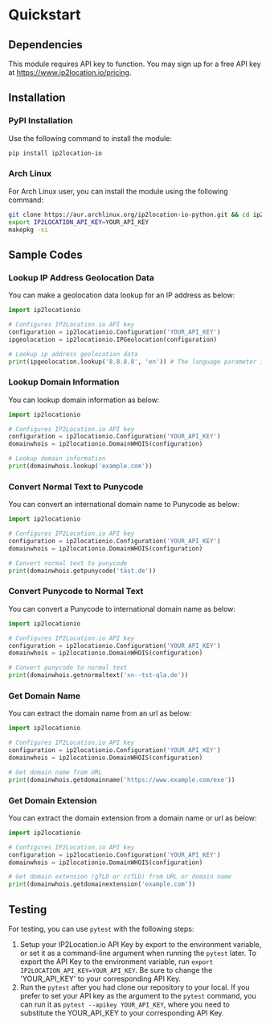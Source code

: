 # Quickstart

## Dependencies

This module requires API key to function. You may sign up for a free API key at <https://www.ip2location.io/pricing>.

## Installation

### PyPI Installation

Use the following command to install the module:
```Bash
pip install ip2location-io
```

### Arch Linux

For Arch Linux user, you can install the module using the following command:
```Bash
git clone https://aur.archlinux.org/ip2location-io-python.git && cd ip2location-io-python
export IP2LOCATION_API_KEY=YOUR_API_KEY
makepkg -si
```

## Sample Codes

### Lookup IP Address Geolocation Data

You can make a geolocation data lookup for an IP address as below:

``` python
import ip2locationio

# Configures IP2Location.io API key
configuration = ip2locationio.Configuration('YOUR_API_KEY')
ipgeolocation = ip2locationio.IPGeolocation(configuration)

# Lookup ip address geolocation data
print(ipgeolocation.lookup('8.8.8.8', 'en')) # The language parameter is only available for Plus and Security plan only.
```

### Lookup Domain Information

You can lookup domain information as below:

```python
import ip2locationio

# Configures IP2Location.io API key
configuration = ip2locationio.Configuration('YOUR_API_KEY')
domainwhois = ip2locationio.DomainWHOIS(configuration)

# Lookup domain information
print(domainwhois.lookup('example.com'))
```

### Convert Normal Text to Punycode

You can convert an international domain name to Punycode as below:

```python
import ip2locationio

# Configures IP2Location.io API key
configuration = ip2locationio.Configuration('YOUR_API_KEY')
domainwhois = ip2locationio.DomainWHOIS(configuration)

# Convert normal text to punycode
print(domainwhois.getpunycode('täst.de'))
```

### Convert Punycode to Normal Text

You can convert a Punycode to international domain name as below:

```python
import ip2locationio

# Configures IP2Location.io API key
configuration = ip2locationio.Configuration('YOUR_API_KEY')
domainwhois = ip2locationio.DomainWHOIS(configuration)

# Convert punycode to normal text
print(domainwhois.getnormaltext('xn--tst-qla.de'))
```

### Get Domain Name

You can extract the domain name from an url as below:

```python
import ip2locationio

# Configures IP2Location.io API key
configuration = ip2locationio.Configuration('YOUR_API_KEY')
domainwhois = ip2locationio.DomainWHOIS(configuration)

# Get domain name from URL
print(domainwhois.getdomainname('https://www.example.com/exe'))
```

### Get Domain Extension

You can extract the domain extension from a domain name or url as below:

```python
import ip2locationio

# Configures IP2Location.io API key
configuration = ip2locationio.Configuration('YOUR_API_KEY')
domainwhois = ip2locationio.DomainWHOIS(configuration)

# Get domain extension (gTLD or ccTLD) from URL or domain name
print(domainwhois.getdomainextension('example.com'))
```

## Testing

For testing, you can use `pytest` with the following steps:

1. Setup your IP2Location.io API Key by export to the environment variable, or set it as a command-line argument when running the `pytest` later. To export the API Key to the environment variable, run `export IP2LOCATION_API_KEY=YOUR_API_KEY`. Be sure to change the 'YOUR_API_KEY' to your corresponding API Key.
2. Run the `pytest` after you had clone our repository to your local. If you prefer to set your API key as the argument to the `pytest` command, you can run it as `pytest --apikey YOUR_API_KEY`, where you need to substitute the YOUR_API_KEY to your corresponding API Key.